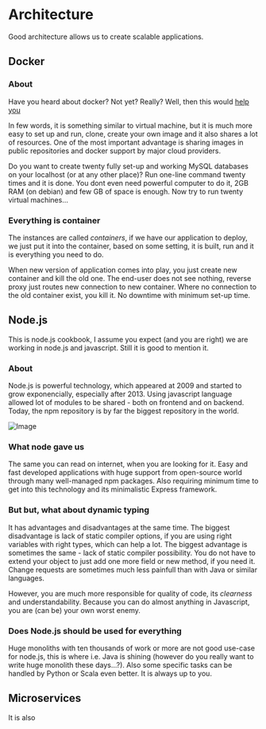 # Architecture

Good architecture allows us to create scalable applications.

## Docker

### About

Have you heard about docker? Not yet? Really? Well, then this would [help you][1]

In few words, it is something similar to virtual machine, but it is much more easy to set up and run, clone, create your own image and it also shares a lot of resources. One of the most important advantage is sharing images in public repositories and docker support by major cloud providers.

Do you want to create twenty fully set-up and working MySQL databases on your localhost (or at any other place)? Run one-line command twenty times and it is done. You dont even need powerful computer to do it, 2GB RAM (on debian) and few GB of space is enough. Now try to run twenty virtual machines...

### Everything is container

The instances are called _containers_, if we have our application to deploy, we just put it into the container, based on some setting, it is built, run and it is everything you need to do.

When new version of application comes into play, you just create new container and kill the old one. The end-user does not see nothing, reverse proxy just routes new connection to new container. Where no connection to the old container exist, you kill it. No downtime with minimum set-up time.

## Node.js

This is node.js cookbook, I assume you expect (and you are right) we are working in node.js and javascript. Still it is good to mention it.

### About

Node.js is powerful technology, which appeared at 2009 and started to grow exponencially, especially after 2013. Using javascript language allowed lot of modules to be shared - both on frontend and on backend. Today, the npm repository is by far the biggest repository in the world.

![Image][image-1]

[1]:    http://lmgtfy.com/?q=what+is+docker

### What node gave us

The same you can read on internet, when you are looking for it. Easy and fast developed applications with huge support from open-source world through many well-managed npm packages. Also requiring minimum time to get into this technology and its minimalistic Express framework.

### But but, what about dynamic typing

It has advantages and disadvantages at the same time. The biggest disadvantage is lack of static compiler options, if you are using right variables with right types, which can help a lot. The biggest advantage is sometimes the same - lack of static compiler possibility. You do not have to extend your object to just add one more field or new method, if you need it. Change requests are sometimes much less painfull than with Java or similar languages.

However, you are much more responsible for quality of code, its _clearness_ and understandability. Because you can do almost anything in Javascript, you are (can be) your own worst enemy.

### Does Node.js should be used for everything

Huge monoliths with ten thousands of work or more are not good use-case for node.js, this is where i.e. Java is shining (however do you really want to write huge monolith these days...?). Also some specific tasks can be handled by Python or Scala even better. It is always up to you.

## Microservices

It is also 

[image-1]: https://github.com/libor-vilimek/cookbook/raw/master/raw/Module-counts.png "https://quartetfs.com/blog/journey-gwt-react/"